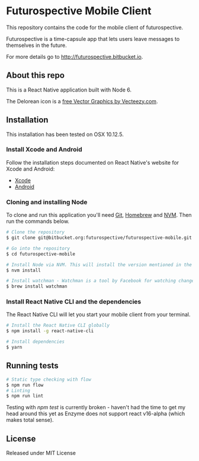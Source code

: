 # Futurospective Mobile Client

This repository contains the code for the mobile client of futurospective.

Futurospective is a time-capsule app that lets users leave messages to themselves in the future.

For more details go to http://futurospective.bitbucket.io.

## About this repo

This is a React Native application built with Node 6.

The Delorean icon is a [free Vector Graphics by Vecteezy.com](https://www.vecteezy.com/vector-art/136991-free-delorean-vector-illustration).

## Installation

This installation has been tested on OSX 10.12.5.

### Install Xcode and Android 

Follow the installation steps documented on React Native's website for Xcode and Android:
  * [Xcode](https://facebook.github.io/react-native/docs/getting-started.html#xcode)
  * [Android](https://facebook.github.io/react-native/docs/getting-started.html#android-development-environment)

### Cloning and installing Node
To clone and run this application you'll need [Git](https://git-scm.com/), [Homebrew](https://brew.sh/) and [NVM](https://github.com/creationix/nvm). Then run the commands below.

```bash
# Clone the repository
$ git clone git@bitbucket.org:futurospective/futurospective-mobile.git

# Go into the repository
$ cd futurospective-mobile

# Install Node via NVM. This will install the version mentioned in the .nvmrc file.
$ nvm install

# Install watchman - Watchman is a tool by Facebook for watching changes in the filesystem. It is highly recommended you install it for better performance.
$ brew install watchman
```

### Install React Native CLI and the dependencies

The React Native CLI will let you start your mobile client from your terminal.

```bash
# Install the React Native CLI globally
$ npm install -g react-native-cli

# Install dependencies
$ yarn
```

## Running tests

```bash
# Static type checking with flow
$ npm run flow
# Linting
$ npm run lint
```

Testing with _npm test_ is currently broken - haven't had the time to get my head around this yet as Enzyme does not support react v16-alpha (which makes total sense).

## License

Released under MIT License

